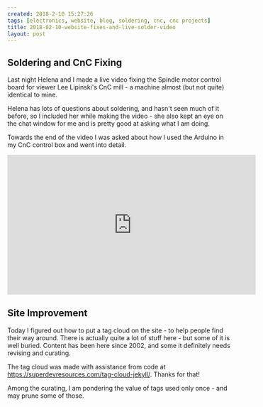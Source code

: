 ```yaml
---
created: 2018-2-10 15:27:26
tags: [electronics, website, blog, soldering, cnc, cnc projects]
title: 2018-02-10-website-fixes-and-live-solder-video
layout: post
---
```

## Soldering and CnC Fixing

Last night Helena and I made a live video fixing the Spindle motor control board for viewer Lee Lipinski's CnC mill - a machine almost (but not quite) identical to mine.

Helena has lots of questions about soldering, and hasn't seen much of it before, so I included her while making the video - she also kept an eye on the chat window for me and is pretty good at asking what I am doing.

Towards the end of the video I was asked about how I used the Arduino in my CnC control box and went into detail.

<div class="embed-responsive embed-responsive-16by9">
<iframe width="560" height="315" src="https://www.youtube.com/embed/Xo0OdpegvjI" frameborder="0" allowfullscreen="True"></iframe>
</div>

## Site Improvement

Today I figured out how to put a tag cloud on the site - to help people find their way around. There is actually quite a lot of stuff here - but some of it is well buried. Content has been here since 2002, and some it definitely needs revising and curating.

The tag cloud was made with assistance from code at <https://superdevresources.com/tag-cloud-jekyll/>. Thanks for that!

Among the curating, I am pondering the value of tags used only once - and may prune some of those.
